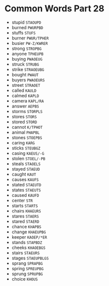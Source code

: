 # Common Words Part 28

* stupid `STAOUPD`
* burned `PWURPBD`
* stuffs `STUFS`
* burner `PWUR/TPHER`
* busier `PW-Z/KWRER`
* strong `STROPBG`
* anyone `TPHEUPB`
* buying `PWAOEUG`
* struck `STRUBG`
* strike `STRAOEUBG`
* bought `PWAUT`
* buyers `PWAOEURS`
* street `STRAOET`
* called `KAULD`
* calmed `KAPLD`
* camera `KAPL/RA`
* answer `AEPBS`
* storms `STORPLS`
* stores `STORS`
* stored `STORD`
* cannot `K/TPHOT`
* animal `PHAPBL`
* stones `STOEPBS`
* caring `KARG`
* sticks `STEUBGZ`
* casing `KAEUS/-G`
* stolen `STOEL/-PB`
* steals `STAOELS`
* stayed `STAEUD`
* caught `KAUT`
* causes `KAUFS`
* stated `STAEUTD`
* states `STAEUTS`
* caused `KAUFD`
* center `STR`
* starts `STARTS`
* chairs `KHAEURS`
* stares `STAERS`
* stared `STAERD`
* chance `KHAPBS`
* change `KHAEUPBG`
* keeper `KAOEP/*ER`
* stands `STAPBDZ`
* cheeks `KHAOEBGS`
* stairs `STAEURS`
* stages `STAEUPBLGS`
* sprang `SPRAPBG`
* spring `SPREUPBG`
* sprung `SPRUPBG`
* choice `KHOUS`
